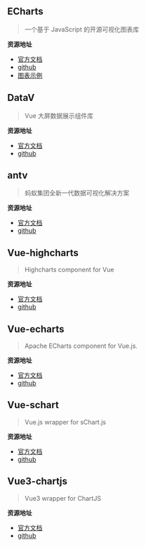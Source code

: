 ## ECharts

>  一个基于 JavaScript 的开源可视化图表库

**资源地址**

- [官方文档](https://echarts.apache.org/zh/index.html)
- [github](https://github.com/apache/echarts)
- [图表示例](http://ppchart.com/#/)

## DataV

> Vue 大屏数据展示组件库

**资源地址**

- [官方文档](http://datav.jiaminghi.com/)
- [github](https://github.com/DataV-Team/Datav)

## antv

> 蚂蚁集团全新一代数据可视化解决方案

**资源地址**

- [官方文档](https://antv.vision/zh)
- [github](https://github.com/antvis)

## Vue-highcharts

> Highcharts component for Vue

**资源地址**

- [官方文档](https://github.com/weizhenye/vue-highcharts#readme)
- [github](https://github.com/weizhenye/vue-highcharts)

## Vue-echarts

> Apache ECharts component for Vue.js.

**资源地址**

- [官方文档](https://vue-echarts.vercel.app/)
- [github](https://github.com/ecomfe/vue-echarts)

## Vue-schart

> Vue.js wrapper for sChart.js

**资源地址**

- [官方文档](https://lin-xin.gitee.io/example/schart/)
- [github](https://github.com/lin-xin/vue-schart)

## Vue3-chartjs

> Vue3 wrapper for ChartJS

**资源地址**

- [官方文档](https://github.com/J-T-McC/vue3-chartjs#readme)
- [github](https://github.com/J-T-McC/vue3-chartjs)


